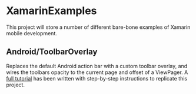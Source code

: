 # XamarinExamples
This project will store a number of different bare-bone examples of Xamarin mobile development.

## Android/ToolbarOverlay
Replaces the default Android action bar with a custom toolbar overlay, and wires the toolbars opacity to the current page and offset of a ViewPager.
A [full tutorial](https://storiknow.com/setting-opacity-of-android-toolbar-overlay-based-on-viewpager-position/) has been written with step-by-step instructions to replicate this project. 